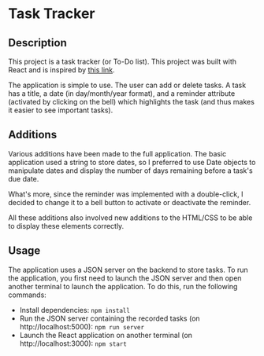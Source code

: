 # Task Tracker

## Description

This project is a task tracker (or To-Do list). This project was built with React and is inspired by [this link](https://www.youtube.com/watch?v=w7ejDZ8SWv8). 

The application is simple to use. The user can add or delete tasks. A task has a title, a date (in day/month/year format), and a reminder attribute (activated by clicking on the bell) which highlights the task (and thus makes it easier to see important tasks).

## Additions

Various additions have been made to the full application. The basic application used a string to store dates, so I preferred to use Date objects to manipulate dates and display the number of days remaining before a task's due date. 

What's more, since the reminder was implemented with a double-click, I decided to change it to a bell button to activate or deactivate the reminder. 

All these additions also involved new additions to the HTML/CSS to be able to display these elements correctly.

## Usage

The application uses a JSON server on the backend to store tasks. To run the application, you first need to launch the JSON server and then open another terminal to launch the application. To do this, run the following commands: 
- Install dependencies: `npm install`
- Run the JSON server containing the recorded tasks (on http://localhost:5000): `npm run server`
- Launch the React application on another terminal (on http://localhost:3000): `npm start`
